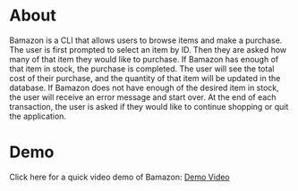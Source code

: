 
<h1>About</h1>

<p>Bamazon is a CLI that allows users to browse items and make a purchase.  The user is first prompted to select an item by ID.  Then they are asked how many of that item they would like to purchase.  If Bamazon has enough of that item in stock, the purchase is completed.  The user will see the total cost of their purchase, and the quantity of that item will be updated in the database.  If Bamazon does not have enough of the desired item in stock, the user will receive an error message and start over.  At the end of each transaction, the user is asked if they would like to continue shopping or quit the application.</p>

<h1>Demo</h1>

<p>Click here for a quick video demo of Bamazon: <a href="https://drive.google.com/file/d/1n0Og6WGbxNuk_lahaKJWdpP1h_-jxdVU/view?usp=sharing">Demo Video</a></p>